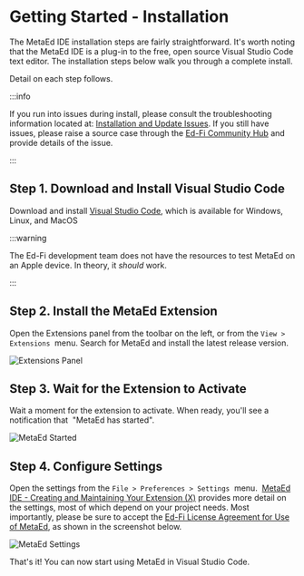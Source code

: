 # Getting Started - Installation

The MetaEd IDE installation steps are fairly straightforward. It's worth noting
that the MetaEd IDE is a plug-in to the free, open source Visual Studio Code
text editor. The installation steps below walk you through a complete install.

Detail on each step follows.

:::info

If you run into issues during install, please consult the troubleshooting
information located at: [Installation and Update
Issues](../../ide-user-guide/common-problems-and-troubleshooting.md). If you
still have issues, please raise a source case through the [Ed-Fi Community
Hub](https://community.ed-fi.org) and provide details of the issue.

:::

## Step 1. Download and Install Visual Studio Code

Download and install [Visual Studio Code](https://code.visualstudio.com/), which
is available for Windows, Linux, and MacOS

:::warning

The Ed-Fi development team does not have the resources to test
MetaEd on an Apple device. In theory, it _should_ work.

:::

## Step 2. Install the MetaEd Extension

Open the Extensions panel from the toolbar on the left, or from the `View >
Extensions`  menu. Search for MetaEd and install the latest release version.

![Extensions Panel](https://edfidocs.blob.core.windows.net/$web/img/reference/metaed/install-release-version.png)

## Step 3. Wait for the Extension to Activate

Wait a moment for the extension to activate. When ready, you'll see a
notification that  "MetaEd has started".

![MetaEd Started](https://edfidocs.blob.core.windows.net/$web/img/reference/metaed/search-for-metaed-extension.png)

## Step 4. Configure Settings

Open the settings from the `File > Preferences > Settings`  menu.  [MetaEd IDE -
Creating and Maintaining Your Extension (X)](#) provides more detail on the
settings, most of which depend on your project needs. Most importantly, please
be sure to accept the [Ed-Fi License Agreement for Use of
MetaEd](./ed-fi-license-agreement-for-use-of-metaed.md),
as shown in the screenshot below.

![MetaEd Settings](https://edfidocs.blob.core.windows.net/$web/img/reference/metaed/accept-license.png)

That's it! You can now start using MetaEd in Visual Studio Code.
